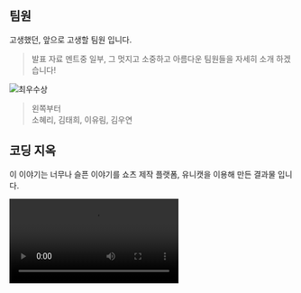 
## 팀원

고생했던, 앞으로 고생할 팀원 입니다.

> 발표 자료 멘트중 일부, 그 멋지고 소중하고 아름다운 팀원들을 자세히 소개 하겠습니다!

![최우수상](Pasted%20image%2020250409151628.png)

> 왼쪽부터   
> 소혜리, 김태희, 이유림, 김우연

## 코딩 지옥

이 이야기는 너무나 슬픈 이야기를 쇼츠 제작 플랫폼, 유니캣을 이용해 만든 결과물 입니다.

![코딩지옥](데브캠프2기-파이널-돛단배-최종결과물_영상.mp4)